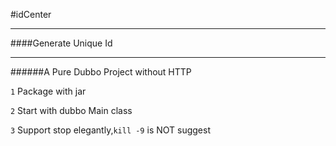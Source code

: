 #idCenter
***
####Generate Unique Id
******
######A Pure Dubbo Project without HTTP 

`1` Package with jar

`2` Start with dubbo Main class

`3` Support stop elegantly,`kill -9` is NOT suggest
